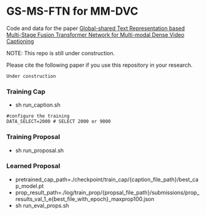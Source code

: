 # GS-MS-FTN for MM-DVC
Code and data for the paper [Global-shared Text Representation based Multi-Stage Fusion Transformer Network for Multi-modal Dense Video Captioning]()

NOTE: This repo is still under construction.


Please cite the following paper if you use this repository in your research.
```
Under construction
```

### Training Cap
- sh run_caption.sh

```
#configure the training
DATA_SELECT=2000 # SELECT 2000 or 9000
```

### Training Proposal
- sh run_proposal.sh


### Learned Proposal
- pretrained_cap_path=./checkpoint/train_cap/{caption_file_path}/best_cap_model.pt
- prop_result_path=./log/train_prop/{propsal_file_path}/submissions/prop_results_val_1_e{best_file_with_epoch}_maxprop100.json
- sh run_eval_props.sh

 
